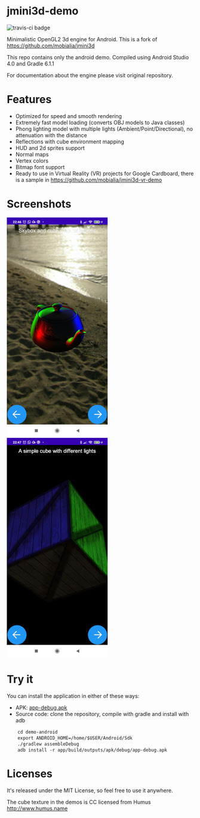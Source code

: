 jmini3d-demo
============

![travis-ci badge](https://travis-ci.org/the3deers/jmini3d-demo-android.svg?branch=master)


Minimalistic OpenGL2 3d engine for Android.
This is a fork of https://github.com/mobialia/jmini3d

This repo contains only the android demo.
Compiled using Android Studio 4.0 and Gradle 6.1.1

For documentation about the engine please visit original repository.


Features
========

* Optimized for speed and smooth rendering
* Extremely fast model loading (converts OBJ models to Java classes)
* Phong lighting model with multiple lights (Ambient/Point/Directional), no attenuation with the distance
* Reflections with cube environment mapping
* HUD and 2d sprites support
* Normal maps
* Vertex colors
* Bitmap font support
* Ready to use in Virtual Reality (VR) projects for Google Cardboard, there is a sample in https://github.com/mobialia/jmini3d-vr-demo


Screenshots
===========

![Screenshot1](screenshots/screenshot1.jpg)
![Screenshot1](screenshots/screenshot2.jpg)


Try it
======

You can install the application in either of these ways:

  * APK: [app-debug.apk](demo-android/app/build/outputs/apk/debug/app-debug.apk)
  * Source code: clone the repository, compile with gradle and install with adb

```
    cd demo-android
    export ANDROID_HOME=/home/$USER/Android/Sdk
    ./gradlew assembleDebug
    adb install -r app/build/outputs/apk/debug/app-debug.apk

```


Licenses
========

It's released under the MIT License, so feel free to use it anywhere.

The cube texture in the demos is CC licensed from Humus http://www.humus.name
